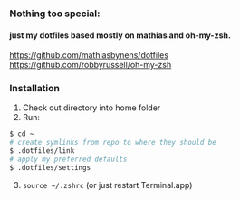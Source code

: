 ### Nothing too special:

#### just my dotfiles based mostly on mathias and oh-my-zsh.

https://github.com/mathiasbynens/dotfiles
https://github.com/robbyrussell/oh-my-zsh

### Installation

1. Check out directory into home folder
2. Run:

```bash
$ cd ~
# create symlinks from repo to where they should be
$ .dotfiles/link
# apply my preferred defaults
$ .dotfiles/settings
```

3. `source ~/.zshrc` (or just restart Terminal.app)
